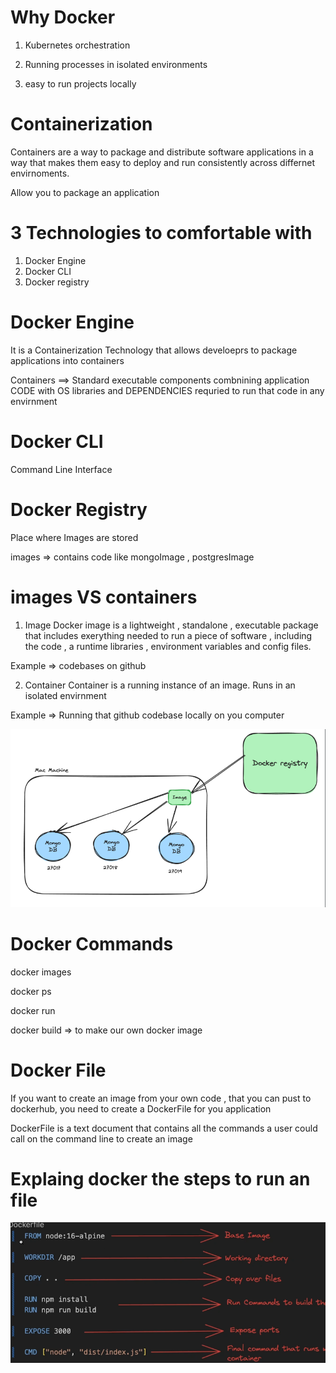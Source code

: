# Why Docker

1) Kubernetes orchestration 

2) Running processes in isolated environments

3) easy to run projects locally

# Containerization

 Containers are a way to package and distribute software applications in a way that makes them easy to deploy and run consistently across differnet envirnoments.

 Allow you to package an application

 # 3 Technologies to comfortable with 
 1) Docker Engine
 2) Docker CLI
 3) Docker registry

 # Docker Engine
 
 It is a Containerization Technology that allows develoeprs to package applications into containers

 Containers ==> Standard executable components combnining application CODE with OS libraries and DEPENDENCIES requried to run that code in any envirnment

 # Docker CLI
  Command Line Interface

 # Docker Registry

 Place where Images are stored 

 images => contains code like mongoImage , postgresImage

 # images VS containers

 1) Image
 Docker image is a lightweight , standalone , executable package that includes exerything needed to run a piece of software , including the code , a runtime libraries , environment variables and config files.

   Example => codebases on github


2) Container
 Container is a running instance of an image. 
 Runs in an isolated envirnment

 Example => Running that github codebase locally on you computer

 ![alt text](image.png)


# Docker Commands

docker images

docker ps 

docker run

docker build => to make our own docker image


# Docker File 
If you want to create an image from your own code , that you can pust to dockerhub,
you need to create a DockerFile for you application

DockerFile is a text document that contains all the commands a user could call on the command line to create an image

# Explaing docker the steps to run an file
![alt text](image-1.png)




 

